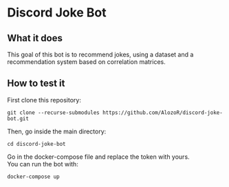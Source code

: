 # Discord Joke Bot

## What it does

This goal of this bot is to recommend jokes, using a dataset and a
recommendation system based on correlation matrices.

## How to test it

First clone this repository:
```shell
git clone --recurse-submodules https://github.com/AlozoR/discord-joke-bot.git
```
Then, go inside the main directory:
```shell
cd discord-joke-bot
```
Go in the docker-compose file and replace the token with yours. <br/>
You can run the bot with:
```shell
docker-compose up
```
